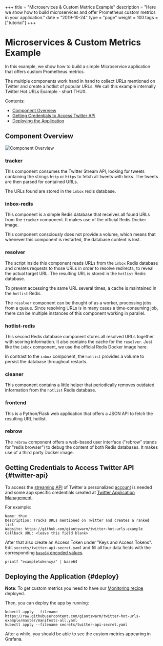 +++
title = "Microservices & Custom Metrics Example"
description = "Here we show how to build microservices and offer Prometheus custom metrics in your application."
date = "2019-10-24"
type = "page"
weight = 100
tags = ["tutorial"]
+++

# Microservices & Custom Metrics Example

In this example, we show how to build a simple Microservice application that offers custom Prometheus metrics.

The multiple components work hand in hand to collect URLs mentioned on Twitter and create a hotlist of popular URLs. We call this example internally Twitter Hot URLs Example - short THUX.

Contents:

- [Component Overview](#component-overview)
- [Getting Credentials to Access Twitter API](#twitter-api)
- [Deploying the Application](#deploy)

## Component Overview

![Component Overview](components-overview.png)

### tracker

This component consumes the Twitter Stream API, looking for tweets containing the strings `http` or `https` to fetch all tweets with links. The tweets are then parsed for contained URLs.

The URLs found are stored in the `inbox` redis database.

### inbox-redis

This component is a simple Redis database that receives all found URLs from the `tracker` component. It makes use of the official Redis Docker image.

This component consciously does not provide a volume, which means that whenever this component is restarted, the database content is lost.

### resolver

The script inside this component reads URLs from the `inbox` Redis database and creates requests to those URLs in order to resolve redirects, to reveal the actual target URL. The resulting URL is stored in the `hotlist` Redis database.

To prevent accessing the same URL several times, a cache is maintained in the `hotlist` Redis.

The `resolver` component can be thought of as a worker, processing jobs from a queue. Since resolving URLs is in many cases a time-consuming job, there can be multiple instances of this component working in parallel.

### hotlist-redis

This second Redis database component stores all resolved URLs together with scoring information. It also contains the cache for the `resolver`. Just like the `inbox` component, we use the official Redis Docker image here.

In contrast to the `inbox` component, the `hotlist` provides a volume to persist the database throughout restarts.

### cleaner

This component contains a little helper that periodically removes outdated information from the `hotlist` Redis database.

### frontend

This is a Python/Flask web application that offers a JSON API to fetch the resulting URL hotlist.

### rebrow

The `rebrow` component offers a web-based user interface ("rebrow" stands for "redis browser") to debug the content of both Redis databases. It makes use of a third party Docker image.

## Getting Credentials to Access Twitter API {#twitter-api}

To access the [streaming API](https://dev.twitter.com/streaming/overview/connecting) of Twitter a personalized [account](https://twitter.com/signup) is needed and some app specific credentials created at [Twitter Application Management](https://apps.twitter.com/).

For example:

    Name: thux
    Description: Tracks URLs mentioned on Twitter and creates a ranked list
    Website: https://github.com/giantswarm/twitter-hot-urls-example
    Callback URL: <leave this field blank>

After that also create an Access Token under "Keys and Access Tokens". Edit `secrets/twitter-api-secret.yaml` and fill all four data fields with the corresponding [`base64` encoded values](http://kubernetes.io/docs/user-guide/secrets/#creating-a-secret-manually).

```nohighlight
printf "exampletokenxyz" | base64
```

## Deploying the Application {#deploy}

__Note:__ To get custom metrics you need to have our [Monitoring recipe](/guides/kubernetes-prometheus/) deployed.

Then, you can deploy the app by running:

```nohighlight
kubectl apply --filename https://raw.githubusercontent.com/giantswarm/twitter-hot-urls-example/master/manifests-all.yaml
kubectl apply --filename secrets/twitter-api-secret.yaml
```

After a while, you should be able to see the custom metrics appearing in Grafana.

